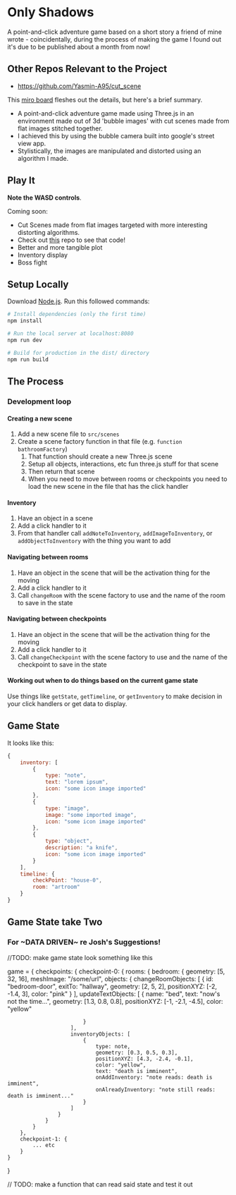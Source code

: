 # Only Shadows

A point-and-click adventure game based on a short story a friend of mine wrote - coincidentally, during the process of making the game I found out it's due to be published about a month from now!  

## Other Repos Relevant to the Project
- https://github.com/Yasmin-A95/cut_scene 

This [miro board](https://miro.com/app/board/uXjVPap0qME=/?share_link_id=24097702245) fleshes out the details, but here's a brief summary.
- A point-and-click adventure game made using Three.js in an environment made out of 3d 'bubble images' with cut scenes made from flat images stitched together. 
- I achieved this by using the bubble camera built into google's street view app.  
- Stylistically, the images are manipulated and distorted using an algorithm I made.

## Play It
**Note the WASD controls**. 

Coming soon: 
- Cut Scenes made from flat images targeted with more interesting distorting algorithms. 
- Check out [this](https://github.com/Yasmin-A95/Only_Shadows_Cut_Scene) repo to see that code!
- Better and more tangible plot 
- Inventory display
- Boss fight

## Setup Locally 
Download [Node.js](https://nodejs.org/en/download/).
Run this followed commands:

``` bash
# Install dependencies (only the first time)
npm install

# Run the local server at localhost:8080
npm run dev

# Build for production in the dist/ directory
npm run build
```

## The Process

### Development loop

#### Creating a new scene

1. Add a new scene file to `src/scenes`
2. Create a scene factory function in that file (e.g. `function bathroomFactory`)
    1. That function should create a new Three.js scene
    2. Setup all objects, interactions, etc fun three.js stuff for that scene
    3. Then return that scene
    4. When you need to move between rooms or checkpoints you need to load the new scene in the file that has the click handler

#### Inventory

1. Have an object in a scene
2. Add a click handler to it
3. From that handler call `addNoteToInventory`, `addImageToInventory`, or `addObjectToInventory` with the thing you want to add

#### Navigating between rooms

1. Have an object in the scene that will be the activation thing for the moving
2. Add a click handler to it
3. Call `changeRoom` with the scene factory to use and the name of the room to save in the state

#### Navigating between checkpoints

1. Have an object in the scene that will be the activation thing for the moving
2. Add a click handler to it
3. Call `changeCheckpoint` with the scene factory to use and the name of the checkpoint to save in the state

#### Working out when to do things based on the current game state

Use things like `getState`, `getTimeline`, or `getInventory` to make decision in your click handlers or get data to display.

## Game State

It looks like this:

```js
{
    inventory: [
        {
            type: "note",
            text: "lorem ipsum",
            icon: "some icon image imported"
        },
        {
            type: "image",
            image: "some imported image",
            icon: "some icon image imported"
        },
        {
            type: "object",
            description: "a knife",
            icon: "some icon image imported"
        }
    ],
    timeline: {
        checkPoint: "house-0",
        room: "artroom"
    }
}
```
## Game State take Two

### For ~DATA DRIVEN~ re Josh's Suggestions! 

//TODO: make game state look something like this

game = {
    checkpoints: {
        checkpoint-0: {
            rooms: {
                bedroom: { 
                    geometry: [5, 32, 16],
                    meshImage: "/some/url",
                    objects: 
                    {
                        changeRoomObjects: [
                            {
                                id: "bedroom-door",
                                exitTo: "hallway",
                                geometry: [2, 5, 2],
                                positionXYZ: [-2, -1.4, 3],
                                color: "pink"
                            }
                        ],
                        updateTextObjects: [
                            {
                                name: "bed",
                                text: "now's not the time...",
                                geometry: [1.3, 0.8, 0.8],
                                positionXYZ: [-1, -2.1, -4.5],
                                color: "yellow"

                            }
                        ],
                        inventoryObjects: [
                            {
                                type: note,
                                geometry: [0.3, 0.5, 0.3],
                                positionXYZ: [4.3, -2.4, -0.1],
                                color: "yellow",
                                text: "death is imminent",
                                onAddInventory: "note reads: death is imminent",
                                onAlreadyInventory: "note still reads: death is imminent..."
                            }
                        ]
                    }
                }
            }
        },
        checkpoint-1: {
            ... etc
        }
    }
}

// TODO: make a function that can read said state and test it out 
